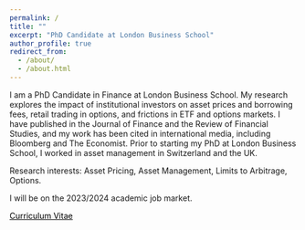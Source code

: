 ```yaml
---
permalink: /
title: ""
excerpt: "PhD Candidate at London Business School"
author_profile: true
redirect_from:
  - /about/
  - /about.html
---
```


I am a PhD Candidate in Finance at London Business School. My research explores the impact of institutional investors on asset prices and borrowing fees, retail trading in options, and frictions in ETF and options markets. I have published in the Journal of Finance and the Review of Financial Studies, and my work has been cited in international media, including Bloomberg and The Economist. Prior to starting my PhD at London Business School, I worked in asset management in Switzerland and the UK. 

Research interests: Asset Pricing, Asset Management, Limits to Arbitrage, Options.

I will be on the 2023/2024 academic job market.

<a href="http://staisiya.github.io/files/Sikorskaya_CV_Long_nov23.pdf" style="color: black; text-decoration: underline;">Curriculum Vitae</a>
